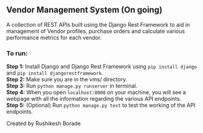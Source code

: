## Vendor Management System (On going)
A collection of REST APIs built using the Django Rest Framework to aid in management of Vendor profiles, purchase orders and calculate various performance metrics for each vendor.

### To run:
**Step 1:** Install Django and Django Rest Framework using ```pip install django``` and ```pip install djangorestframework```.  
**Step 2:** Make sure you are in the vms/ directory.  
**Step 3:** Run ```python manage.py runserver``` in terminal.  
**Step 4:** When you open ```localhost:8000``` on your machine, you will see a webpage with all the information regarding the various API endpoints.  
**Step 5:** (Optional) Run ```python manage.py test``` to test the working of the API endpoints.  

Created by Rushikesh Borade
